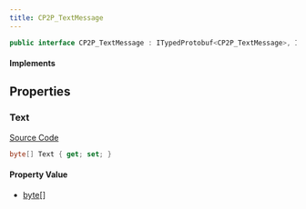 ```yaml
---
title: CP2P_TextMessage
---
```


```csharp
public interface CP2P_TextMessage : ITypedProtobuf<CP2P_TextMessage>, INativeHandle
```

#### Implements

## Properties

### Text

[Source Code](https://github.com/swiftly-solution/swiftlys2/blob/main/managed/src/SwiftlyS2.Generated/Protobufs/Interfaces/CP2P_TextMessage.cs#L13)

```csharp
byte[] Text { get; set; }
```

#### Property Value

- [byte](https://learn.microsoft.com/dotnet/api/system.byte)[]

